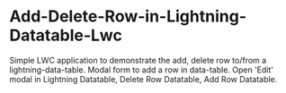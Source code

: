 # Add-Delete-Row-in-Lightning-Datatable-Lwc
Simple LWC application to demonstrate the add, delete row to/from a lightning-data-table. Modal form to add a row in data-table. Open 'Edit' modal in Lightning Datatable, Delete Row Datatable, Add Row Datatable.
